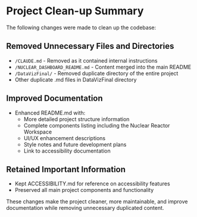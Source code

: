 # Project Clean-up Summary

The following changes were made to clean up the codebase:

## Removed Unnecessary Files and Directories
- `/CLAUDE.md` - Removed as it contained internal instructions
- `/NUCLEAR_DASHBOARD_README.md` - Content merged into the main README
- `/DataVizFinal/` - Removed duplicate directory of the entire project
- Other duplicate .md files in DataVizFinal directory

## Improved Documentation
- Enhanced README.md with:
  - More detailed project structure information
  - Complete components listing including the Nuclear Reactor Workspace
  - UI/UX enhancement descriptions
  - Style notes and future development plans
  - Link to accessibility documentation

## Retained Important Information
- Kept ACCESSIBILITY.md for reference on accessibility features
- Preserved all main project components and functionality

These changes make the project cleaner, more maintainable, and improve documentation while removing unnecessary duplicated content.
